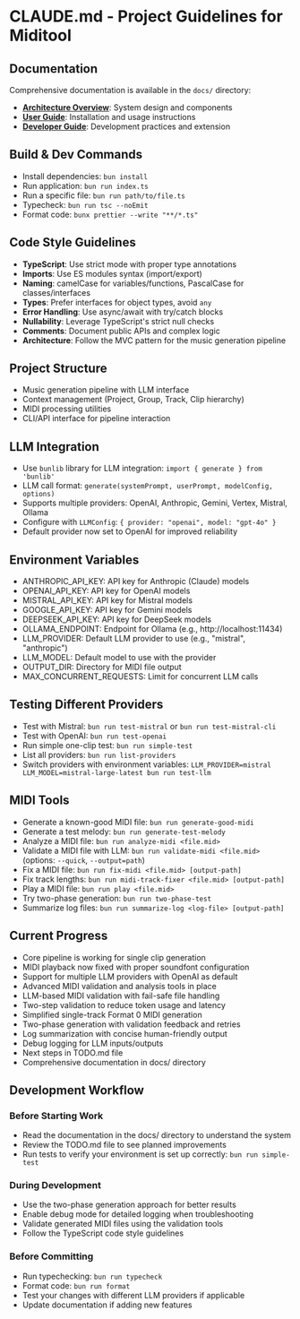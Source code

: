 # CLAUDE.md - Project Guidelines for Miditool

## Documentation

Comprehensive documentation is available in the `docs/` directory:
- **[Architecture Overview](docs/architecture-overview.md)**: System design and components
- **[User Guide](docs/user-guide.md)**: Installation and usage instructions
- **[Developer Guide](docs/developer-guide.md)**: Development practices and extension

## Build & Dev Commands
- Install dependencies: `bun install`
- Run application: `bun run index.ts`
- Run a specific file: `bun run path/to/file.ts`
- Typecheck: `bun run tsc --noEmit`
- Format code: `bunx prettier --write "**/*.ts"`

## Code Style Guidelines
- **TypeScript**: Use strict mode with proper type annotations
- **Imports**: Use ES modules syntax (import/export)
- **Naming**: camelCase for variables/functions, PascalCase for classes/interfaces
- **Types**: Prefer interfaces for object types, avoid `any`
- **Error Handling**: Use async/await with try/catch blocks
- **Nullability**: Leverage TypeScript's strict null checks
- **Comments**: Document public APIs and complex logic
- **Architecture**: Follow the MVC pattern for the music generation pipeline

## Project Structure
- Music generation pipeline with LLM interface
- Context management (Project, Group, Track, Clip hierarchy)
- MIDI processing utilities
- CLI/API interface for pipeline interaction

## LLM Integration
- Use `bunlib` library for LLM integration: `import { generate } from 'bunlib'`
- LLM call format: `generate(systemPrompt, userPrompt, modelConfig, options)`
- Supports multiple providers: OpenAI, Anthropic, Gemini, Vertex, Mistral, Ollama
- Configure with `LLMConfig`: `{ provider: "openai", model: "gpt-4o" }`
- Default provider now set to OpenAI for improved reliability

## Environment Variables
- ANTHROPIC_API_KEY: API key for Anthropic (Claude) models
- OPENAI_API_KEY: API key for OpenAI models
- MISTRAL_API_KEY: API key for Mistral models
- GOOGLE_API_KEY: API key for Gemini models
- DEEPSEEK_API_KEY: API key for DeepSeek models
- OLLAMA_ENDPOINT: Endpoint for Ollama (e.g., http://localhost:11434)
- LLM_PROVIDER: Default LLM provider to use (e.g., "mistral", "anthropic")
- LLM_MODEL: Default model to use with the provider
- OUTPUT_DIR: Directory for MIDI file output
- MAX_CONCURRENT_REQUESTS: Limit for concurrent LLM calls

## Testing Different Providers
- Test with Mistral: `bun run test-mistral` or `bun run test-mistral-cli`
- Test with OpenAI: `bun run test-openai`
- Run simple one-clip test: `bun run simple-test`
- List all providers: `bun run list-providers`
- Switch providers with environment variables: `LLM_PROVIDER=mistral LLM_MODEL=mistral-large-latest bun run test-llm`

## MIDI Tools
- Generate a known-good MIDI file: `bun run generate-good-midi`
- Generate a test melody: `bun run generate-test-melody`
- Analyze a MIDI file: `bun run analyze-midi <file.mid>`
- Validate a MIDI file with LLM: `bun run validate-midi <file.mid>` (options: `--quick`, `--output=path`)
- Fix a MIDI file: `bun run fix-midi <file.mid> [output-path]`
- Fix track lengths: `bun run midi-track-fixer <file.mid> [output-path]`
- Play a MIDI file: `bun run play <file.mid>`
- Try two-phase generation: `bun run two-phase-test`
- Summarize log files: `bun run summarize-log <log-file> [output-path]`

## Current Progress
- Core pipeline is working for single clip generation
- MIDI playback now fixed with proper soundfont configuration
- Support for multiple LLM providers with OpenAI as default
- Advanced MIDI validation and analysis tools in place
- LLM-based MIDI validation with fail-safe file handling
- Two-step validation to reduce token usage and latency
- Simplified single-track Format 0 MIDI generation
- Two-phase generation with validation feedback and retries
- Log summarization with concise human-friendly output
- Debug logging for LLM inputs/outputs
- Next steps in TODO.md file
- Comprehensive documentation in docs/ directory

## Development Workflow

### Before Starting Work
- Read the documentation in the docs/ directory to understand the system
- Review the TODO.md file to see planned improvements
- Run tests to verify your environment is set up correctly: `bun run simple-test`

### During Development
- Use the two-phase generation approach for better results
- Enable debug mode for detailed logging when troubleshooting
- Validate generated MIDI files using the validation tools
- Follow the TypeScript code style guidelines

### Before Committing
- Run typechecking: `bun run typecheck`
- Format code: `bun run format`
- Test your changes with different LLM providers if applicable
- Update documentation if adding new features
